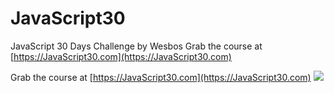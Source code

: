
# JavaScript30

JavaScript 30 Days Challenge by Wesbos
Grab the course at [https://JavaScript30.com](https://JavaScript30.com)

Grab the course at [https://JavaScript30.com](https://JavaScript30.com)
![](https://javascript30.com/images/JS3-social-share.png)



